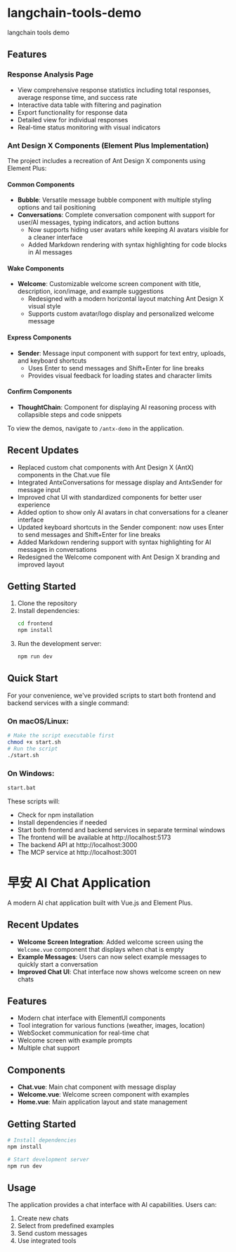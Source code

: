 # langchain-tools-demo
langchain tools demo

## Features

### Response Analysis Page
- View comprehensive response statistics including total responses, average response time, and success rate
- Interactive data table with filtering and pagination
- Export functionality for response data
- Detailed view for individual responses
- Real-time status monitoring with visual indicators

### Ant Design X Components (Element Plus Implementation)
The project includes a recreation of Ant Design X components using Element Plus:

#### Common Components
- **Bubble**: Versatile message bubble component with multiple styling options and tail positioning
- **Conversations**: Complete conversation component with support for user/AI messages, typing indicators, and action buttons
  - Now supports hiding user avatars while keeping AI avatars visible for a cleaner interface
  - Added Markdown rendering with syntax highlighting for code blocks in AI messages

#### Wake Components
- **Welcome**: Customizable welcome screen component with title, description, icon/image, and example suggestions
  - Redesigned with a modern horizontal layout matching Ant Design X visual style
  - Supports custom avatar/logo display and personalized welcome message

#### Express Components
- **Sender**: Message input component with support for text entry, uploads, and keyboard shortcuts
  - Uses Enter to send messages and Shift+Enter for line breaks
  - Provides visual feedback for loading states and character limits

#### Confirm Components
- **ThoughtChain**: Component for displaying AI reasoning process with collapsible steps and code snippets

To view the demos, navigate to `/antx-demo` in the application.

## Recent Updates
- Replaced custom chat components with Ant Design X (AntX) components in the Chat.vue file
- Integrated AntxConversations for message display and AntxSender for message input
- Improved chat UI with standardized components for better user experience
- Added option to show only AI avatars in chat conversations for a cleaner interface
- Updated keyboard shortcuts in the Sender component: now uses Enter to send messages and Shift+Enter for line breaks
- Added Markdown rendering support with syntax highlighting for AI messages in conversations
- Redesigned the Welcome component with Ant Design X branding and improved layout

## Getting Started

1. Clone the repository
2. Install dependencies:
   ```bash
   cd frontend
   npm install
   ```
3. Run the development server:
   ```bash
   npm run dev
   ```

## Quick Start

For your convenience, we've provided scripts to start both frontend and backend services with a single command:

### On macOS/Linux:
```bash
# Make the script executable first
chmod +x start.sh
# Run the script
./start.sh
```

### On Windows:
```bash
start.bat
```

These scripts will:
- Check for npm installation
- Install dependencies if needed
- Start both frontend and backend services in separate terminal windows
- The frontend will be available at http://localhost:5173
- The backend API at http://localhost:3000
- The MCP service at http://localhost:3001

# 早安 AI Chat Application

A modern AI chat application built with Vue.js and Element Plus.

## Recent Updates

- **Welcome Screen Integration**: Added welcome screen using the `Welcome.vue` component that displays when chat is empty
- **Example Messages**: Users can now select example messages to quickly start a conversation
- **Improved Chat UI**: Chat interface now shows welcome screen on new chats

## Features

- Modern chat interface with ElementUI components
- Tool integration for various functions (weather, images, location)
- WebSocket communication for real-time chat
- Welcome screen with example prompts
- Multiple chat support

## Components

- **Chat.vue**: Main chat component with message display
- **Welcome.vue**: Welcome screen component with examples
- **Home.vue**: Main application layout and state management

## Getting Started

```bash
# Install dependencies
npm install

# Start development server
npm run dev
```

## Usage

The application provides a chat interface with AI capabilities. Users can:

1. Create new chats
2. Select from predefined examples
3. Send custom messages
4. Use integrated tools
